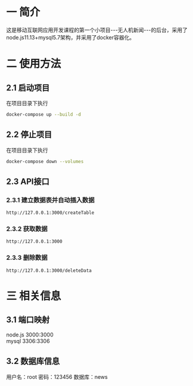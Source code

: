 # 一 简介
这是移动互联网应用开发课程的第一个小项目---无人机新闻---的后台，采用了node.js11.13+mysql5.7架构，并采用了docker容器化。
# 二 使用方法
## 2.1 启动项目
在项目目录下执行    
```bash
docker-compose up --build -d
```
## 2.2 停止项目
在项目目录下执行
```bash
docker-compose down --volumes
```
## 2.3 API接口
### 2.3.1 建立数据表并自动插入数据
    http://127.0.0.1:3000/createTable
### 2.3.2 获取数据
    http://127.0.0.1:3000
### 2.3.3 删除数据
    http://127.0.0.1:3000/deleteData
# 三 相关信息
## 3.1 端口映射
   node.js 3000:3000  
   mysql 3306:3306
## 3.2 数据库信息  
   用户名：root 密码：123456
   数据库：news
